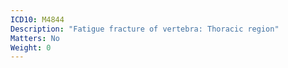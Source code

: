 ```yaml
---
ICD10: M4844
Description: "Fatigue fracture of vertebra: Thoracic region"
Matters: No
Weight: 0
---
```


